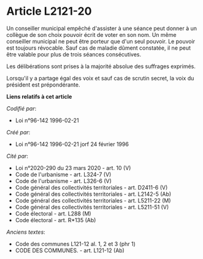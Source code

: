 # Article L2121-20

Un conseiller municipal empêché d'assister à une séance peut donner à un collègue de son choix pouvoir écrit de voter en son
nom. Un même conseiller municipal ne peut être porteur que d'un seul pouvoir. Le pouvoir est toujours révocable. Sauf cas de
maladie dûment constatée, il ne peut être valable pour plus de trois séances consécutives.

Les délibérations sont prises à la majorité absolue des suffrages exprimés.

Lorsqu'il y a partage égal des voix et sauf cas de scrutin secret, la voix du président est prépondérante.

**Liens relatifs à cet article**

_Codifié par_:

  - Loi n°96-142 1996-02-21

_Créé par_:

  - Loi n°96-142 1996-02-21 jorf 24 février 1996

_Cité par_:

  - Loi n°2020-290 du 23 mars 2020 - art. 10 (V)
  - Code de l'urbanisme - art. L324-7 (V)
  - Code de l'urbanisme - art. L326-6 (V)
  - Code général des collectivités territoriales - art. D2411-6 (V)
  - Code général des collectivités territoriales - art. L2142-5 (Ab)
  - Code général des collectivités territoriales - art. L5211-22 (M)
  - Code général des collectivités territoriales - art. L5211-51 (V)
  - Code électoral - art. L288 (M)
  - Code électoral - art. R*135 (Ab)

_Anciens textes_:

  - Code des communes L121-12 al. 1, 2 et 3 (phr 1)
  - CODE DES COMMUNES. - art. L121-12 (Ab)
